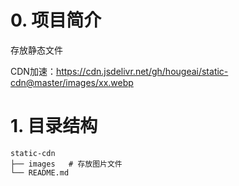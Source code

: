 # 0. 项目简介

存放静态文件

CDN加速：https://cdn.jsdelivr.net/gh/hougeai/static-cdn@master/images/xx.webp

# 1. 目录结构
```
static-cdn
├── images   # 存放图片文件
└── README.md
```
